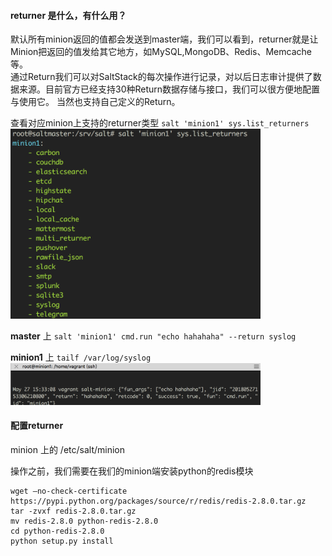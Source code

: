 #### returner 是什么，有什么用？

默认所有minion返回的值都会发送到master端，我们可以看到，returner就是让Minion把返回的值发给其它地方，如MySQL,MongoDB、Redis、Memcache等。  
通过Return我们可以对SaltStack的每次操作进行记录，对以后日志审计提供了数据来源。目前官方已经支持30种Return数据存储与接口，我们可以很方便地配置与使用它。
当然也支持自己定义的Return。

查看对应minion上支持的returner类型
`salt 'minion1' sys.list_returners`
<img src="https://github.com/qinrui777/salt/blob/master/images/salt_returner_01.png" width="400">



**master** 上 `salt 'minion1' cmd.run "echo hahahaha" --return syslog`

**minion1** 上 `tailf /var/log/syslog`
<img src="https://github.com/qinrui777/salt/blob/master/images/salt_return_syslog01.png" width="400">

#### 配置returner
minion 上的 /etc/salt/minion



操作之前，我们需要在我们的minion端安装python的redis模块
```
wget –no-check-certificate https://pypi.python.org/packages/source/r/redis/redis-2.8.0.tar.gz
tar -zvxf redis-2.8.0.tar.gz
mv redis-2.8.0 python-redis-2.8.0
cd python-redis-2.8.0
python setup.py install
```
